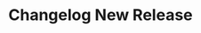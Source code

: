 # Changelog New Release

<!-- ## Features -->
<!---->
<!-- - Added **utility** commands -->
<!--   - /firstmsg - shows the first message of a channel -->
<!-- - Make bots be able to play RPC ([suggestion](https://discord.com/channels/964184865480278026/1137333219327496283/1140007662994595913)) -->
<!---->
<!-- ## Minor Changes -->
<!---->
<!-- - Fix bugs with suggestion system -->
<!--   - Fixed author of suggestion being able to vote -->
<!--   - Improved suggestion embed with emojis for status -->
<!--   - Added reason field for when denying a suggestion -->
<!-- - Update /help embed to include emojis -->
